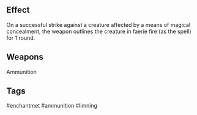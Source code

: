 ## Effect
On a successful strike against a creature affected by a means of magical concealment, the weapon outlines the creature in faerie fire (as the spell) for 1 round.

## Weapons
Ammunition

## Tags
#enchantmet #ammunition #limning 